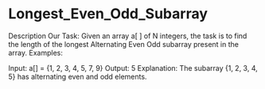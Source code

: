 # Longest_Even_Odd_Subarray
Description
Our Task: Given an array a[ ] of N integers, the task is to find the length of the longest Alternating Even Odd subarray present in the array. 
Examples: 

Input: a[] = {1, 2, 3, 4, 5, 7, 9} 
Output: 5 
Explanation: 
The subarray {1, 2, 3, 4, 5} has alternating even and odd elements.
